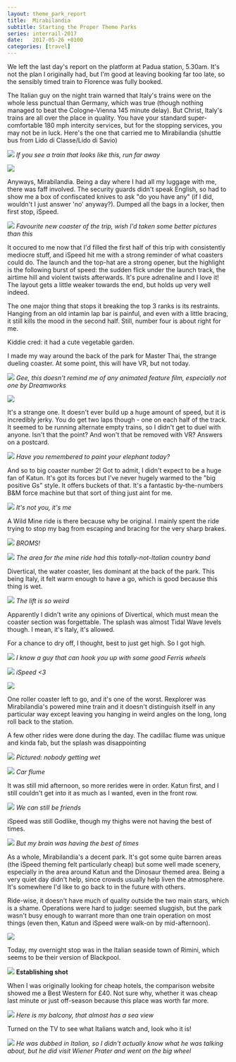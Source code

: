 ```yaml
---
layout: theme_park_report
title:  Mirabilandia
subtitle: Starting the Proper Theme Parks
series: interrail-2017
date:   2017-05-26 +0100
categories: [travel]
---
```

We left the last day's report on the platform at Padua station, 5.30am. It's not the plan I originally had, but I'm good at leaving booking far too late, so the sensibly timed train to Florence was fully booked.

The Italian guy on the night train warned that Italy's trains were on the whole less punctual than Germany, which was true (though nothing managed to beat the Cologne-Vienna 145 minute delay). But Christ, Italy's trains are all over the place in quality. You have your standard super-comfortable 180 mph intercity services, but for the stopping services, you may not be in luck. Here's the one that carried me to Mirabilandia (shuttle bus from Lido di Classe/Lido di Savio)

![](http://i.imgur.com/djOdpLH.jpg)
*If you see a train that looks like this, run far away*

![](http://i.imgur.com/aRfbVM7.jpg)

Anyways, Mirabilandia. Being a day where I had all my luggage with me, there was faff involved. The security guards didn't speak English, so had to show me a box of confiscated knives to ask "do you have any" (if I did, wouldn't I just answer 'no' anyway?). Dumped all the bags in a locker, then first stop, iSpeed.

![](http://i.imgur.com/5IP7Lp7.jpg)
*Favourite new coaster of the trip, wish I'd taken some better pictures than this*

It occured to me now that I'd filled the first half of this trip with consistently mediocre stuff, and iSpeed hit me with a strong reminder of what coasters could do. The launch and the top-hat are a strong opener, but the highlight is the following burst of speed: the sudden flick under the launch track, the airtime hill and violent twists afterwards. It's pure adrenaline and I love it! The layout gets a little weaker towards the end, but holds up very well indeed.

The one major thing that stops it breaking the top 3 ranks is its restraints. Hanging from an old intamin lap bar is painful, and even with a little bracing, it still kills the mood in the second half. Still, number four is about right for me.

Kiddie cred: it had a cute vegetable garden.

I made my way around the back of the park for Master Thai, the strange dueling coaster. At some point, this will have VR, but not today.

![](http://i.imgur.com/1v8xaEa.jpg)
*Gee, this doesn't remind me of any animated feature film, especially not one by Dreamworks*

![](http://i.imgur.com/THbTupL.jpg)

It's a strange one. It doesn't ever build up a huge amount of speed, but it is incredibly jerky. You do get two laps though - one on each half of the track. It seemed to be running alternate empty trains, so I didn't get to duel with anyone. Isn't that the point? And won't that be removed with VR? Answers on a postcard.

![](http://i.imgur.com/epEPrgn.jpg)
*Have you remembered to paint your elephant today?*

And so to big coaster number 2! Got to admit, I didn't expect to be a huge fan of Katun. It's got its forces but I've never hugely warmed to the "big positive Gs" style. It offers buckets of that. It's a fantastic by-the-numbers B&M force machine but that sort of thing just aint for me.

![](http://i.imgur.com/JdgcXga.jpg)
*It's not you, it's me*

A Wild Mine ride is there because why be original. I mainly spent the ride trying to stop my bag from escaping and bracing for the very sharp brakes.

![](http://i.imgur.com/6LkLBvQ.jpg)
*BROMS!*

![](http://i.imgur.com/HrQ0YpP.jpg)
*The area for the mine ride had this totally-not-Italian country band*

Divertical, the water coaster, lies dominant at the back of the park. This being Italy, it felt warm enough to have a go, which is good because this thing is wet.

![](http://i.imgur.com/Vg5yZck.jpg)
*The lift is so weird*

Apparently I didn't write any opinions of Divertical, which must mean the coaster section was forgettable. The splash was almost Tidal Wave levels though. I mean, it's Italy, it's allowed.

For a chance to dry off, I thought, best to just get high. So I got high.

![](http://i.imgur.com/dlmPNv1.jpg)
*I know a guy that can hook you up with some good Ferris wheels*

![](http://i.imgur.com/jP2ZTeN.jpg)
*iSpeed <3*

![](http://i.imgur.com/4AiOJgz.jpg)

One roller coaster left to go, and it's one of the worst. Rexplorer was Mirabilandia's powered mine train and it doesn't distinguish itself in any particular way except leaving you hanging in weird angles on the long, long roll back to the station.

A few other rides were done during the day. The cadillac flume was unique and kinda fab, but the splash was disappointing

![](http://i.imgur.com/bhTP0Mf.jpg)
*Pictured: nobody getting wet*

![](http://i.imgur.com/CHS7Bd2.jpg)
*Car flume*

It was still mid afternoon, so more rerides were in order. Katun first, and I still couldn't get into it as much as I wanted, even in the front row.

![](http://i.imgur.com/FqTEHdO.jpg)
*We can still be friends*

iSpeed was still Godlike, though my thighs were not having the best of times.

![](http://i.imgur.com/O2Mn9Np.jpg)
*But my brain was having the best of times*

As a whole, Mirabilandia's a decent park. It's got some quite barren areas (the iSpeed theming felt particularly cheap) but some well made scenery, especially in the area around Katun and the Dinosaur themed area. Being a very quiet day didn't help, since crowds usually help liven the atmosphere. It's somewhere I'd like to go back to in the future with others.

Ride-wise, it doesn't have much of quality outside the two main stars, which is a shame. Operations were hard to judge: seemed sluggish, but the park wasn't busy enough to warrant more than one train operation on most things (even then, Katun and iSpeed were walk-on by mid-afternoon).

![](http://i.imgur.com/Y2dkiWm.jpg)

Today, my overnight stop was in the Italian seaside town of Rimini, which seems to be their version of Blackpool.

![](http://i.imgur.com/IHCVi5p.jpg)
**Establishing shot**

When I was originally looking for cheap hotels, the comparison website showed me a Best Western for £40. Not sure why, whether it was cheap last minute or just off-season because this place was worth far more.

![](http://i.imgur.com/iYC0CGL.jpg)
*Here is my balcony, that almost has a sea view*

Turned on the TV to see what Italians watch and, look who it is!

![](http://i.imgur.com/nRIfLp1.jpg)
*He was dubbed in Italian, so I didn't actually know what he was talking about, but he did visit Wiener Prater and went on the big wheel*